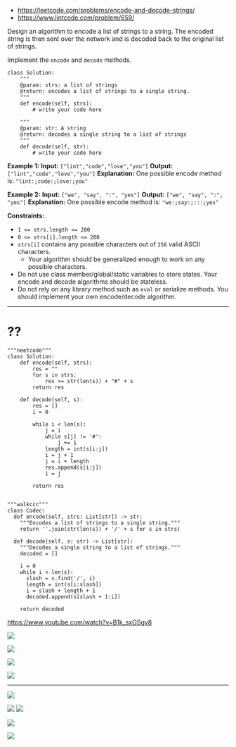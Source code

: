 - https://leetcode.com/problems/encode-and-decode-strings/
- https://www.lintcode.com/problem/659/

Design an algorithm to encode a list of strings to a string. The encoded string is then sent over the network and is decoded back to the original list of strings.

Implement the `encode` and `decode` methods.


```
class Solution:
    """
    @param: strs: a list of strings
    @return: encodes a list of strings to a single string.
    """
    def encode(self, strs):
        # write your code here

    """
    @param: str: A string
    @return: decodes a single string to a list of strings
    """
    def decode(self, str):
        # write your code here
```


**Example 1:**
**Input:** `["lint","code","love","you"]`
**Output:** `["lint","code","love","you"]`
**Explanation:** One possible encode method is: `"lint:;code:;love:;you"`

**Example 2:**
**Input:** `["we", "say", ":", "yes"]`
**Output:** `["we", "say", ":", "yes"]`
**Explanation:** One possible encode method is: `"we:;say:;:::;yes"`


**Constraints:**
- `1 <= strs.length <= 200`
- `0 <= strs[i].length <= 200`
- `strs[i]` contains any possible characters out of `256` valid ASCII characters.
	- Your algorithm should be generalized enough to work on any possible characters.
- Do not use class member/global/static variables to store states. Your encode and decode algorithms should be stateless.
- Do not rely on any library method such as `eval` or serialize methods. You should implement your own encode/decode algorithm.


---


# ??
```
"""neetcode"""
class Solution:
    def encode(self, strs):
        res = ""
        for s in strs:
            res += str(len(s)) + "#" + s
        return res

    def decode(self, s):
        res = []
        i = 0
        
        while i < len(s):
            j = i
            while s[j] != '#':
                j += 1
            length = int(s[i:j])
            i = j + 1
            j = i + length
            res.append(s[i:j])
            i = j
            
        return res


"""walkccc"""
class Codec:
  def encode(self, strs: List[str]) -> str:
    """Encodes a list of strings to a single string."""
    return ''.join(str(len(s)) + '/' + s for s in strs)

  def decode(self, s: str) -> List[str]:
    """Decodes a single string to a list of strings."""
    decoded = []

    i = 0
    while i < len(s):
      slash = s.find('/', i)
      length = int(s[i:slash])
      i = slash + length + 1
      decoded.append(s[slash + 1:i])

    return decoded
```



https://www.youtube.com/watch?v=B1k_sxOSgv8


![](../../!assets/attachments/Pasted%20image%2020240225114549.png)

![](../../!assets/attachments/Pasted%20image%2020240225114535.png)

![](../../!assets/attachments/Pasted%20image%2020240225114607.png)


![](../../!assets/attachments/Pasted%20image%2020240225114623.png)


---


![](../../!assets/attachments/Pasted%20image%2020240225120902.png)


![](../../!assets/attachments/Pasted%20image%2020240225121241.png)
![](../../!assets/attachments/Pasted%20image%2020240225121249.png)




![](../../!assets/attachments/Pasted%20image%2020240225121322.png)

![](../../!assets/attachments/Pasted%20image%2020240225121347.png)